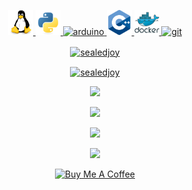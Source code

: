 
<p align="center"> <a href="https://www.linux.org/" target="_blank"> <img src="https://raw.githubusercontent.com/devicons/devicon/master/icons/linux/linux-original.svg" alt="linux" width="40" height="40"/> </a> <a href="https://www.python.org" target="_blank"> <img src="https://raw.githubusercontent.com/devicons/devicon/master/icons/python/python-original.svg" alt="python" width="40" height="40"/> </a> <a href="https://www.arduino.cc/" target="_blank"> <img src="https://cdn.worldvectorlogo.com/logos/arduino-1.svg" alt="arduino" width="40" height="40"/> </a> <a href="https://www.w3schools.com/cpp/" target="_blank"> <img src="https://raw.githubusercontent.com/devicons/devicon/master/icons/cplusplus/cplusplus-original.svg" alt="cplusplus" width="40" height="40"/> </a> <a href="https://www.docker.com/" target="_blank"> <img src="https://raw.githubusercontent.com/devicons/devicon/master/icons/docker/docker-original-wordmark.svg" alt="docker" width="40" height="40"/> </a> <a href="https://git-scm.com/" target="_blank"> <img src="https://www.vectorlogo.zone/logos/git-scm/git-scm-icon.svg" alt="git" width="40" height="40"/> </a>  </p>

<p align="center"><a href="https://github.com/SealedJoy?tab=repositories"> <img align="center" src="https://github-readme-streak-stats.herokuapp.com/?user=sealedjoy&theme=tokyonight" alt="sealedjoy" width=500/></a></p>

<p align="center"><a href="https://github.com/SealedJoy?tab=repositories"><img align="center" src="https://github-readme-stats.vercel.app/api?username=sealedjoy&show_icons=true&locale=en&theme=tokyonight" alt="sealedjoy" /> </a></p>

<p align="center"> <a href="https://github.com/SealedJoy/axosay"> <img src="https://raw.githubusercontent.com/SealedJoy/images/main/axosay_final.gif" width="500"></a></p>

<p align="center"> <a href="https://github.com/sealedjoy/axosay"> <img src="https://github-readme-stats.vercel.app/api/pin/?username=sealedjoy&repo=axosay&theme=tokyonight" width=500/> </a> </p>

<p align="center"> <a href="https://github.com/t-e-l/bin"> <img src="https://github-readme-stats.vercel.app/api/pin/?username=t-e-l&repo=bin&theme=tokyonight" width=500/>  </a> </p>

<p align="center"> <a href="https://github.com/t-e-l/bootstrap-changes"> <img src="https://github-readme-stats.vercel.app/api/pin/?username=t-e-l&repo=bootstrap-changes&theme=tokyonight" width=500/>  </a> </p>

<p align="center"> <a href="https://www.buymeacoffee.com/sealyj" target="_blank"><img src="https://cdn.buymeacoffee.com/buttons/v2/default-yellow.png" width=120 alt="Buy Me A Coffee"  ></a> </p>
